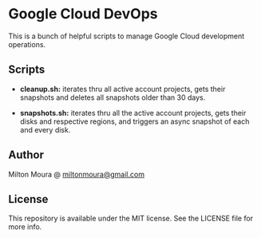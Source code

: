 # Google Cloud DevOps

This is a bunch of helpful scripts to manage Google Cloud development operations.

## Scripts

- **cleanup.sh:** iterates thru all active account projects, gets their snapshots and deletes all snapshots older than 30 days.

 - **snapshots.sh:** iterates thru all the active account projects, gets their disks and respective regions, and triggers an async snapshot of each and every disk.


## Author

Milton Moura @ <miltonmoura@gmail.com>

## License

This repository is available under the MIT license. See the LICENSE file for more info.
